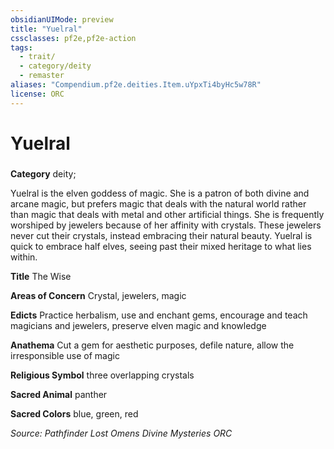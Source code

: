 ```yaml
---
obsidianUIMode: preview
title: "Yuelral"
cssclasses: pf2e,pf2e-action
tags:
  - trait/
  - category/deity
  - remaster
aliases: "Compendium.pf2e.deities.Item.uYpxTi4byHc5w78R"
license: ORC
---
```

# Yuelral

### 

**Category** deity; 




Yuelral is the elven goddess of magic. She is a patron of both divine and arcane magic, but prefers magic that deals with the natural world rather than magic that deals with metal and other artificial things. She is frequently worshiped by jewelers because of her affinity with crystals. These jewelers never cut their crystals, instead embracing their natural beauty. Yuelral is quick to embrace half elves, seeing past their mixed heritage to what lies within.

**Title** The Wise

**Areas of Concern** Crystal, jewelers, magic

**Edicts** Practice herbalism, use and enchant gems, encourage and teach magicians and jewelers, preserve elven magic and knowledge

**Anathema** Cut a gem for aesthetic purposes, defile nature, allow the irresponsible use of magic

**Religious Symbol** three overlapping crystals

**Sacred Animal** panther

**Sacred Colors** blue, green, red

*Source: Pathfinder Lost Omens Divine Mysteries*
*ORC*